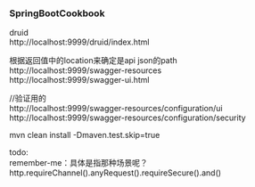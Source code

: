 ### SpringBootCookbook

druid  
http://localhost:9999/druid/index.html  

根据返回值中的location来确定是api json的path  
http://localhost:9999/swagger-resources  
http://localhost:9999/swagger-ui.html

//验证用的   
http://localhost:9999/swagger-resources/configuration/ui  
http://localhost:9999/swagger-resources/configuration/security


mvn clean install -Dmaven.test.skip=true      


todo:    
remember-me：具体是指那种场景呢？    
http.requireChannel().anyRequest().requireSecure().and()   
